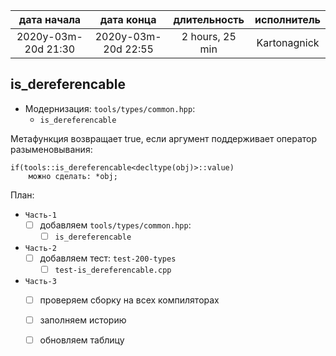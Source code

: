 
| дата начала         |   дата конца        | длительность    | исполнитель  |
|:-------------------:|:-------------------:|:---------------:|:------------:|
| 2020y-03m-20d 21:30 | 2020y-03m-20d 22:55 | 2 hours, 25 min | Kartonagnick |

is_dereferencable
---

- Модернизация: `tools/types/common.hpp`:
  - `is_dereferencable`  

Метафункция возвращает true, 
если аргумент поддерживает оператор разыменовывания:  

```
if(tools::is_dereferencable<decltype(obj)>::value)
    можно сделать: *obj;
```

План:  
  - `Часть-1`  
    - [ ] добавляем `tools/types/common.hpp`:  
      - [ ] `is_dereferencable`  
  - `Часть-2`  
    - [ ] добавляем тест: `test-200-types`
      - [ ] `test-is_dereferencable.cpp`  
  - `Часть-3`  
    - [ ] проверяем сборку на всех компиляторах  
    - [ ] заполняем историю  
    - [ ] обновляем таблицу  



